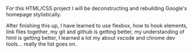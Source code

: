 For this HTML/CSS project I will be deconstructing and rebuilding Google's homepage stylistically. 

After finishing this up, I have learned to use flexbox, how to hook elements, link files together, my git and github is getting better, my understanding of html is getting better, I learned a lot my about vscode and chrome dev tools... really the list goes on. 